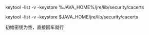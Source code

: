 keytool -list -v -keystore %JAVA_HOME%/jre/lib/security/cacerts

keytool -list -v -keystore $JAVA_HOME/jre/lib/security/cacerts



初始密钥为空，直接回车就行